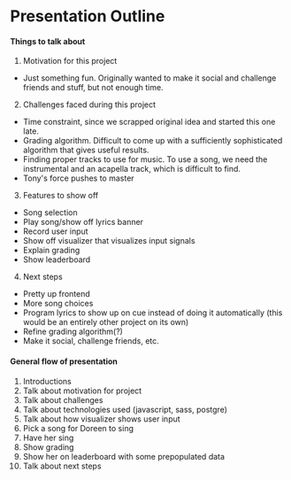 # Presentation Outline

#### Things to talk about

 1. Motivation for this project
  - Just something fun. Originally wanted to make it social and challenge friends and stuff, but not enough time.

 2. Challenges faced during this project
  - Time constraint, since we scrapped original idea and started this one late.
  - Grading algorithm. Difficult to come up with a sufficiently sophisticated algorithm that gives useful results.
  - Finding proper tracks to use for music. To use a song, we need the instrumental and an acapella track, which is difficult to find.
  - Tony's force pushes to master

 3. Features to show off
  - Song selection
  - Play song/show off lyrics banner
  - Record user input
  - Show off visualizer that visualizes input signals
  - Explain grading
  - Show leaderboard

 4. Next steps
  - Pretty up frontend
  - More song choices
  - Program lyrics to show up on cue instead of doing it automatically (this would be an entirely other project on its own)
  - Refine grading algorithm(?)
  - Make it social, challenge friends, etc.

#### General flow of presentation

 1. Introductions
 2. Talk about motivation for project
 3. Talk about challenges
 4. Talk about technologies used (javascript, sass, postgre)
 5. Talk about how visualizer shows user input
 6. Pick a song for Doreen to sing
 7. Have her sing
 8. Show grading
 9. Show her on leaderboard with some prepopulated data
 10. Talk about next steps